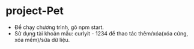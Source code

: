 # project-Pet
- Để chạy chương trình, gõ npm start.
- Sử dụng tài khoản mẫu: curlyit - 1234 để thao tác thêm/xóa(xóa cứng, xóa mềm)/sửa dữ liệu.
